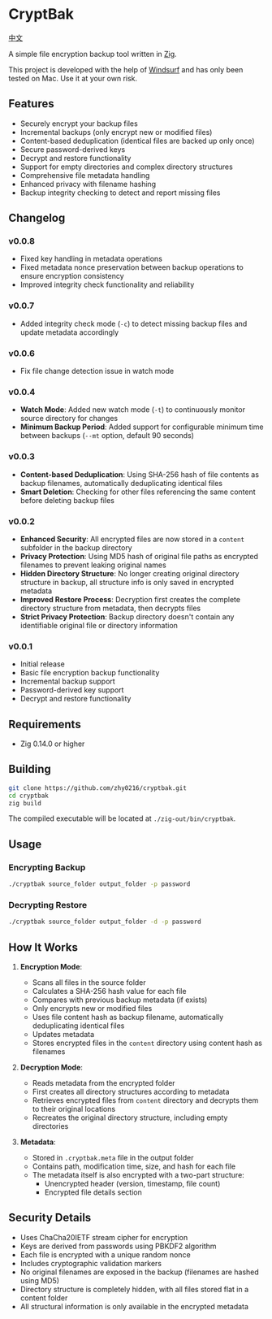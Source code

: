 # CryptBak
[中文](README_CN.md)

A simple file encryption backup tool written in [Zig](https://ziglang.org/).

This project is developed with the help of [Windsurf](https://www.windsurfrs.com/) and has only been tested on Mac. Use it at your own risk.
## Features

- Securely encrypt your backup files
- Incremental backups (only encrypt new or modified files)
- Content-based deduplication (identical files are backed up only once)
- Secure password-derived keys
- Decrypt and restore functionality
- Support for empty directories and complex directory structures
- Comprehensive file metadata handling
- Enhanced privacy with filename hashing
- Backup integrity checking to detect and report missing files

## Changelog

### v0.0.8
- Fixed key handling in metadata operations 
- Fixed metadata nonce preservation between backup operations to ensure encryption consistency
- Improved integrity check functionality and reliability

### v0.0.7
- Added integrity check mode (`-c`) to detect missing backup files and update metadata accordingly

### v0.0.6
- Fix file change detection issue in watch mode

### v0.0.4

- **Watch Mode**: Added new watch mode (`-t`) to continuously monitor source directory for changes
- **Minimum Backup Period**: Added support for configurable minimum time between backups (`--mt` option, default 90 seconds)

### v0.0.3 

- **Content-based Deduplication**: Using SHA-256 hash of file contents as backup filenames, automatically deduplicating identical files
- **Smart Deletion**: Checking for other files referencing the same content before deleting backup files

### v0.0.2 

- **Enhanced Security**: All encrypted files are now stored in a `content` subfolder in the backup directory
- **Privacy Protection**: Using MD5 hash of original file paths as encrypted filenames to prevent leaking original names
- **Hidden Directory Structure**: No longer creating original directory structure in backup, all structure info is only saved in encrypted metadata
- **Improved Restore Process**: Decryption first creates the complete directory structure from metadata, then decrypts files
- **Strict Privacy Protection**: Backup directory doesn't contain any identifiable original file or directory information

### v0.0.1

- Initial release
- Basic file encryption backup functionality
- Incremental backup support
- Password-derived key support
- Decrypt and restore functionality

## Requirements

- Zig 0.14.0 or higher

## Building

```bash
git clone https://github.com/zhy0216/cryptbak.git
cd cryptbak
zig build
```

The compiled executable will be located at `./zig-out/bin/cryptbak`.

## Usage

### Encrypting Backup

```bash
./cryptbak source_folder output_folder -p password
```

### Decrypting Restore

```bash
./cryptbak source_folder output_folder -d -p password
```

## How It Works

1. **Encryption Mode**:
   - Scans all files in the source folder
   - Calculates a SHA-256 hash value for each file
   - Compares with previous backup metadata (if exists)
   - Only encrypts new or modified files
   - Uses file content hash as backup filename, automatically deduplicating identical files
   - Updates metadata
   - Stores encrypted files in the `content` directory using content hash as filenames

2. **Decryption Mode**:
   - Reads metadata from the encrypted folder
   - First creates all directory structures according to metadata
   - Retrieves encrypted files from `content` directory and decrypts them to their original locations
   - Recreates the original directory structure, including empty directories

3. **Metadata**:
   - Stored in `.cryptbak.meta` file in the output folder
   - Contains path, modification time, size, and hash for each file
   - The metadata itself is also encrypted with a two-part structure:
     - Unencrypted header (version, timestamp, file count)
     - Encrypted file details section

## Security Details

- Uses ChaCha20IETF stream cipher for encryption
- Keys are derived from passwords using PBKDF2 algorithm
- Each file is encrypted with a unique random nonce
- Includes cryptographic validation markers
- No original filenames are exposed in the backup (filenames are hashed using MD5)
- Directory structure is completely hidden, with all files stored flat in a content folder
- All structural information is only available in the encrypted metadata
